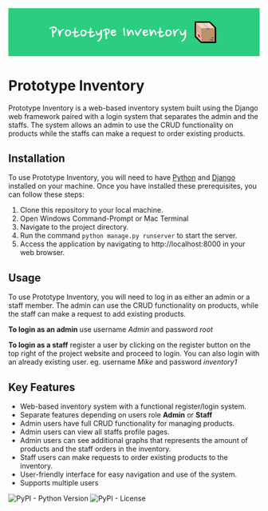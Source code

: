   <div align="center">
    <img src="https://github.com/ZhangDreamer/Prototype-Inventory/blob/main/media/Prototype_Inventory.png?raw=true">
</div> 

# Prototype Inventory 

Prototype Inventory is a web-based inventory system built using the Django web framework paired with a login system that separates the admin and the staffs. The system allows an admin to use the CRUD functionality on products while the staffs can make a request to order existing products.

## Installation

To use Prototype Inventory, you will need to have [Python](https://www.python.org/downloads/) and [Django](https://www.djangoproject.com/) installed on your machine. Once you have installed these prerequisites, you can follow these steps:

1. Clone this repository to your local machine.
2. Open Windows Command-Prompt or Mac Terminal
3. Navigate to the project directory.
4. Run the command `python manage.py runserver` to start the server.
5. Access the application by navigating to http://localhost:8000 in your web browser.

## Usage

To use Prototype Inventory, you will need to log in as either an admin or a staff member. The admin can use the CRUD functionality on products, while the staff can make a request to add existing products.

**To login as an admin** use username _Admin_ and password _root_

**To login as a staff** register a user by clicking on the register button on the top right of the project website and proceed to login. You can also login with an already existing user. eg. username _Mike_ and password _inventory1_

## Key Features

- Web-based inventory system with a functional register/login system.
- Separate features depending on users role **Admin** or **Staff**
- Admin users have full CRUD functionality for managing products.
- Admin users can view all staffs profile pages.
- Admin users can see additional graphs that represents the amount of products and the staff orders in the inventory.
- Staff users can make requests to order existing products to the inventory.
- User-friendly interface for easy navigation and use of the system.
- Supports multiple users

![PyPI - Python Version](https://img.shields.io/pypi/pyversions/Django)
![PyPI - License](https://img.shields.io/pypi/l/Django)
